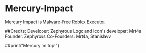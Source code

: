 # Mercury-Impact
Mercury Impact is Malware-Free Roblox Executor.

##Credits:
Developer: Zephyrous
Logo and Icon's developer: Mrt4a
Founder: Zephyrous
Co-Founders: Mrt4a, Stanislavv

##print("Mercury on top!")
